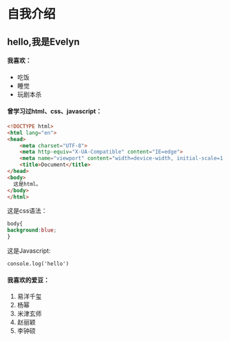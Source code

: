 # 自我介绍
## hello,我是Evelyn
#### 我喜欢：
* 吃饭
* 睡觉
* 玩剧本杀

#### 曾学习过html、css、javascript：
```html
<!DOCTYPE html>
<html lang="en">
<head>
    <meta charset="UTF-8">
    <meta http-equiv="X-UA-Compatible" content="IE=edge">
    <meta name="viewport" content="width=device-width, initial-scale=1.0">
    <title>Document</title>
</head>
<body>
  这是html。  
</body>
</html>
```

这是css语法：
~~~css
body{
background:blue;
}
~~~
这是Javascript:

    console.log('hello')
    
#### 我喜欢的爱豆：
1. 易洋千玺
2. 杨幂
3. 米津玄师
4. 赵丽颖
5. 李钟硕
